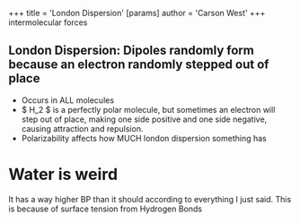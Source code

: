 +++
 title = 'London Dispersion'
[params]
	author = 'Carson West'
+++
intermolecular forces

## London Dispersion: Dipoles randomly form because an electron randomly stepped out of place
- Occurs in ALL molecules
-  $ H_2 $  is a perfectly polar molecule, but sometimes an electron will step out of place, making one side positive and one side negative, causing attraction and repulsion.
- Polarizability affects how MUCH london dispersion something has
# Water is weird
It has a way higher BP than it should according to everything I just said. This is because of surface tension from Hydrogen Bonds
